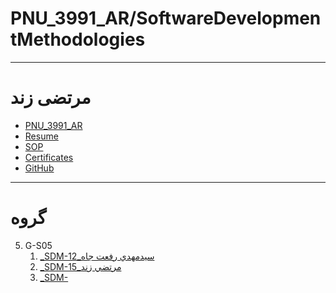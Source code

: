 # PNU_3991_AR/SoftwareDevelopmentMethodologies

---

# مرتضی زند

- [PNU_3991_AR](https://github.com/mimzand/PNU_3991_AR)
- [Resume](https://mimzand.github.io/resume/)
- [SOP](https://mimzand.github.io/sop/)
- [Certificates](https://mimzand.github.io/certificates/)
- [GitHub](https://github.com/mimzand)

---
# گروه 

5. G-S05
    1. [_SDM-12_سيدمهدي رفعت جاه](https://github.com/AliRazavi-edu/PNU_3991/tree/master/_MSc/SoftwareDevelopmentMethodologies/12_%D8%B3%D9%8A%D8%AF%D9%85%D9%87%D8%AF%D9%8A%20%D8%B1%D9%81%D8%B9%D8%AA%20%D8%AC%D8%A7%D9%87)    
    1. [_SDM-15_مرتضي زند](https://github.com/AliRazavi-edu/PNU_3991/tree/master/_MSc/SoftwareDevelopmentMethodologies/15_%D9%85%D8%B1%D8%AA%D8%B6%D9%8A%20%D8%B2%D9%86%D8%AF)    
    1. [_SDM-]() 
